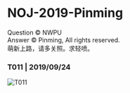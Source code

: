 # NOJ-2019-Pinming
Question © NWPU   
Answer © Pinming, All rights reserved.    
萌新上路，请多关照。求轻喷。   

### **T011** | 2019/09/24   
![T011](https://s2.ax1x.com/2019/09/24/uFDiDJ.png)
